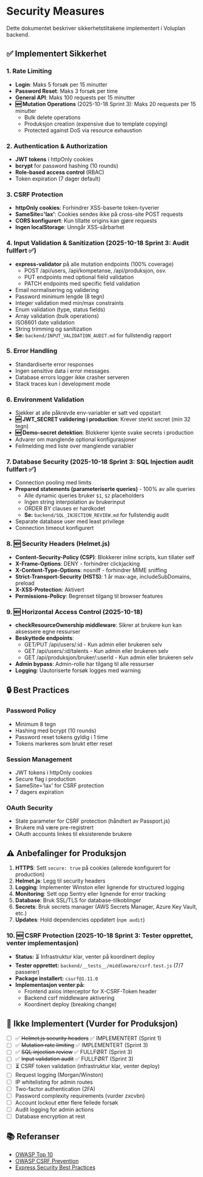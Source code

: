 # Security Measures

Dette dokumentet beskriver sikkerhetstiltakene implementert i Voluplan backend.

## ✅ Implementert Sikkerhet

### 1. Rate Limiting
- **Login**: Maks 5 forsøk per 15 minutter
- **Password Reset**: Maks 3 forsøk per time
- **General API**: Maks 100 requests per 15 minutter
- **🆕 Mutation Operations** (2025-10-18 Sprint 3): Maks 20 requests per 15 minutter
  - Bulk delete operations
  - Produksjon creation (expensive due to template copying)
  - Protected against DoS via resource exhaustion

### 2. Authentication & Authorization
- **JWT tokens** i httpOnly cookies
- **bcrypt** for password hashing (10 rounds)
- **Role-based access control** (RBAC)
- Token expiration (7 dager default)

### 3. CSRF Protection
- **httpOnly cookies**: Forhindrer XSS-baserte token-tyverier
- **SameSite='lax'**: Cookies sendes ikke på cross-site POST requests
- **CORS konfigurert**: Kun tillatte origins kan gjøre requests
- **Ingen localStorage**: Unngår XSS-sårbarhet

### 4. Input Validation & Sanitization (2025-10-18 Sprint 3: Audit fullført ✅)
- **express-validator** på alle mutation endpoints (100% coverage)
  - POST /api/users, /api/kompetanse, /api/produksjon, osv.
  - PUT endpoints med optional field validation
  - PATCH endpoints med specific field validation
- Email normalisering og validering
- Password minimum lengde (8 tegn)
- Integer validation med min/max constraints
- Enum validation (type, status fields)
- Array validation (bulk operations)
- ISO8601 date validation
- String trimming og sanitization
- **Se:** `backend/INPUT_VALIDATION_AUDIT.md` for fullstendig rapport

### 5. Error Handling
- Standardiserte error responses
- Ingen sensitive data i error messages
- Database errors logger ikke crasher serveren
- Stack traces kun i development mode

### 6. Environment Validation
- Sjekker at alle påkrevde env-variabler er satt ved oppstart
- **🆕 JWT_SECRET validering i production**: Krever sterkt secret (min 32 tegn)
- **🆕 Demo-secret detektion**: Blokkerer kjente svake secrets i production
- Advarer om manglende optional konfigurasjoner
- Feilmelding med liste over manglende variabler

### 7. Database Security (2025-10-18 Sprint 3: SQL Injection audit fullført ✅)
- Connection pooling med limits
- **Prepared statements (parameteriserte queries)** - 100% av alle queries
  - Alle dynamic queries bruker `$1`, `$2` placeholders
  - Ingen string interpolation av brukerinput
  - ORDER BY clauses er hardkodet
  - **Se:** `backend/SQL_INJECTION_REVIEW.md` for fullstendig audit
- Separate database user med least privilege
- Connection timeout konfigurert

### 8. 🆕 Security Headers (Helmet.js)
- **Content-Security-Policy (CSP)**: Blokkerer inline scripts, kun tillater self
- **X-Frame-Options**: DENY - forhindrer clickjacking
- **X-Content-Type-Options**: nosniff - forhindrer MIME sniffing
- **Strict-Transport-Security (HSTS)**: 1 år max-age, includeSubDomains, preload
- **X-XSS-Protection**: Aktivert
- **Permissions-Policy**: Begrenset tilgang til browser features

### 9. 🆕 Horizontal Access Control (2025-10-18)
- **checkResourceOwnership middleware**: Sikrer at brukere kun kan aksessere egne ressurser
- **Beskyttede endpoints**:
  - GET/PUT /api/users/:id - Kun admin eller brukeren selv
  - GET /api/users/:id/talents - Kun admin eller brukeren selv
  - GET /api/produksjon/bruker/:userId - Kun admin eller brukeren selv
- **Admin bypass**: Admin-rolle har tilgang til alle ressurser
- **Logging**: Uautoriserte forsøk logges med warning

## 🔒 Best Practices

### Password Policy
- Minimum 8 tegn
- Hashing med bcrypt (10 rounds)
- Password reset tokens gyldig i 1 time
- Tokens markeres som brukt etter reset

### Session Management
- JWT tokens i httpOnly cookies
- Secure flag i production
- SameSite='lax' for CSRF protection
- 7 dagers expiration

### OAuth Security
- State parameter for CSRF protection (håndtert av Passport.js)
- Brukere må være pre-registrert
- OAuth accounts linkes til eksisterende brukere

## ⚠️ Anbefalinger for Produksjon

1. **HTTPS**: Sett `secure: true` på cookies (allerede konfigurert for production)
2. **Helmet.js**: Legg til security headers
3. **Logging**: Implementer Winston eller lignende for structured logging
4. **Monitoring**: Sett opp Sentry eller lignende for error tracking
5. **Database**: Bruk SSL/TLS for database-tilkoblinger
6. **Secrets**: Bruk secrets manager (AWS Secrets Manager, Azure Key Vault, etc.)
7. **Updates**: Hold dependencies oppdatert (`npm audit`)

### 10. 🆕 CSRF Protection (2025-10-18 Sprint 3: Tester opprettet, venter implementasjon)
- **Status:** ⏳ Infrastruktur klar, venter på koordinert deploy
- **Tester opprettet:** `backend/__tests__/middleware/csrf.test.js` (7/7 passerer)
- **Package installert:** `csurf@1.11.0`
- **Implementasjon venter på:**
  - Frontend axios interceptor for X-CSRF-Token header
  - Backend csrf middleware aktivering
  - Koordinert deploy (breaking change)

## 🚫 Ikke Implementert (Vurder for Produksjon)

- [ ] ✅ ~~Helmet.js security headers~~ ✅ IMPLEMENTERT (Sprint 1)
- [ ] ✅ ~~Mutation rate limiting~~ ✅ IMPLEMENTERT (Sprint 3)
- [ ] ✅ ~~SQL injection review~~ ✅ FULLFØRT (Sprint 3)
- [ ] ✅ ~~Input validation audit~~ ✅ FULLFØRT (Sprint 3)
- [ ] ⏳ CSRF token validation (infrastruktur klar, venter deploy)
- [ ] Request logging (Morgan/Winston)
- [ ] IP whitelisting for admin routes
- [ ] Two-factor authentication (2FA)
- [ ] Password complexity requirements (vurder zxcvbn)
- [ ] Account lockout etter flere feilede forsøk
- [ ] Audit logging for admin actions
- [ ] Database encryption at rest

## 📚 Referanser

- [OWASP Top 10](https://owasp.org/www-project-top-ten/)
- [OWASP CSRF Prevention](https://cheatsheetseries.owasp.org/cheatsheets/Cross-Site_Request_Forgery_Prevention_Cheat_Sheet.html)
- [Express Security Best Practices](https://expressjs.com/en/advanced/best-practice-security.html)



